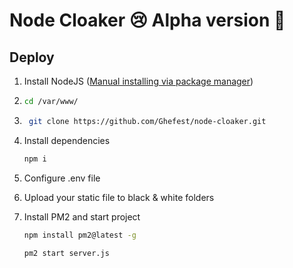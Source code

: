 # Node Cloaker 😢 Alpha version 🤥

## Deploy

1. Install NodeJS ([Manual installing via package manager](https://nodejs.org/en/download/package-manager/))
2. ```bash
   cd /var/www/
   ```
3. ```bash
    git clone https://github.com/Ghefest/node-cloaker.git
   ```
4. Install dependencies

   ```bash
   npm i
   ```

5. Configure .env file
6. Upload your static file to black & white folders

7. Install PM2 and start project
   ```bash
   npm install pm2@latest -g
   ```
   ```bash
   pm2 start server.js
   ```
